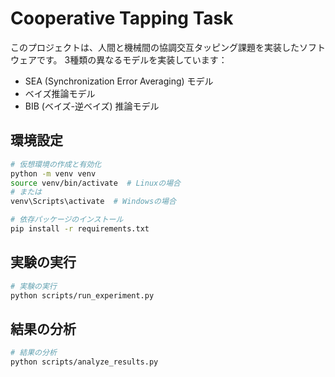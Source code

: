 # Cooperative Tapping Task

このプロジェクトは、人間と機械間の協調交互タッピング課題を実装したソフトウェアです。
3種類の異なるモデルを実装しています：

- SEA (Synchronization Error Averaging) モデル
- ベイズ推論モデル
- BIB (ベイズ-逆ベイズ) 推論モデル

## 環境設定

```bash
# 仮想環境の作成と有効化
python -m venv venv
source venv/bin/activate  # Linuxの場合
# または
venv\Scripts\activate  # Windowsの場合

# 依存パッケージのインストール
pip install -r requirements.txt
```

## 実験の実行

```bash
# 実験の実行
python scripts/run_experiment.py
```

## 結果の分析

```bash
# 結果の分析
python scripts/analyze_results.py
```
